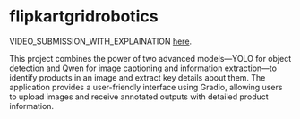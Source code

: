 # flipkartgridrobotics



VIDEO_SUBMISSION_WITH_EXPLAINATION [here](https://drive.google.com/drive/folders/1TlvhGWoAjPB170CmmnP5PZn4FtJTxol0?usp=sharing).

This project combines the power of two advanced models—YOLO for object detection and Qwen for image captioning and information extraction—to identify products in an image and extract key details about them. The application provides a user-friendly interface using Gradio, allowing users to upload images and receive annotated outputs with detailed product information.
